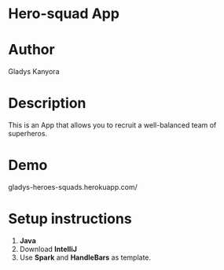 # Hero-squad App
# Author
Gladys Kanyora

# Description
This is an App that allows you to recruit a well-balanced team of superheros.
# Demo
gladys-heroes-squads.herokuapp.com/
# Setup instructions
1. **Java**
2. Download **IntelliJ**
3. Use **Spark** and **HandleBars** as template.